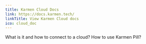```yaml
---
title: Karmen Cloud Docs
link: https://docs.karmen.tech/
linkTitle: View Karmen Cloud docs
ico: cloud_doc
---
```


What is it and how to connect to a cloud? How to use Karmen Pill?
